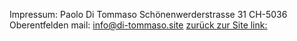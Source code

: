 Impressum:
Paolo Di Tommaso
Schönenwerderstrasse 31
CH-5036 Oberentfelden
mail: info@di-tommaso.site
[zurück zur Site link:](https://ditompaolo.github.io/ki-exchange.github.io/)